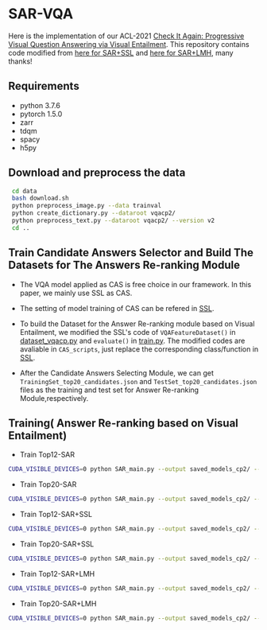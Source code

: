 # SAR-VQA
Here is the implementation of our ACL-2021 [Check It Again: Progressive Visual Question Answering via Visual Entailment](https://arxiv.org/).
This repository contains code modified from [here for SAR+SSL](https://github.com/CrossmodalGroup/SSL-VQA) and [here for SAR+LMH](https://github.com/chrisc36/bottom-up-attention-vqa), many thanks!
## Requirements
* python 3.7.6
* pytorch 1.5.0
* zarr
* tdqm
* spacy
* h5py

## Download and preprocess the data
```Bash
 cd data 
 bash download.sh
 python preprocess_image.py --data trainval
 python create_dictionary.py --dataroot vqacp2/
 python preprocess_text.py --dataroot vqacp2/ --version v2
 cd ..
```

## Train Candidate Answers Selector and Build The Datasets for The Answers Re-ranking Module
* The VQA model applied as CAS is free choice in our framework. In this paper, we mainly use SSL as CAS. 


* The setting of model training of CAS can be refered in [SSL](https://github.com/CrossmodalGroup/SSL-VQA). 


* To build the Dataset for the Answer Re-ranking module based on Visual Entailment, we modified the SSL's code of `VQAFeatureDataset()` in [dataset_vqacp.py](https://github.com/CrossmodalGroup/SSL-VQA/blob/master/dataset_vqacp.py) and `evaluate()` in [train.py](https://github.com/CrossmodalGroup/SSL-VQA/blob/master/train.py).  The modified codes are avaliable in `CAS_scripts`, just replace the corresponding class/function in [SSL](https://github.com/CrossmodalGroup/SSL-VQA).


* After the Candidate Answers Selecting Module, we can get `TrainingSet_top20_candidates.json` and `TestSet_top20_candidates.json` files as the training and test set for Answer Re-ranking Module,respectively.

## Training( Answer Re-ranking based on Visual Entailment)
* Train Top12-SAR
```Bash
CUDA_VISIBLE_DEVICES=0 python SAR_main.py --output saved_models_cp2/ --lp 0 --train_condi_ans_num 12
```
* Train Top20-SAR
```Bash
CUDA_VISIBLE_DEVICES=0 python SAR_main.py --output saved_models_cp2/ --lp 0 --train_condi_ans_num 20
```
* Train Top12-SAR+SSL
```Bash
CUDA_VISIBLE_DEVICES=0 python SAR_main.py --output saved_models_cp2/ --lp 1 --self_loss_weight 3 --train_condi_ans_num 12
```
* Train Top20-SAR+SSL
```Bash
CUDA_VISIBLE_DEVICES=0 python SAR_main.py --output saved_models_cp2/ --lp 1 --self_loss_weight 3 --train_condi_ans_num 20
```
* Train Top12-SAR+LMH
```Bash
CUDA_VISIBLE_DEVICES=0 python SAR_main.py --output saved_models_cp2/ --lp 2  --train_condi_ans_num 12
```
* Train Top20-SAR+LMH
```Bash
CUDA_VISIBLE_DEVICES=0 python SAR_main.py --output saved_models_cp2/ --lp 2  --train_condi_ans_num 20
```



